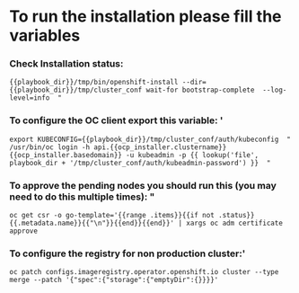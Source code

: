 # To run the installation please fill the variables

### Check Installation status:
```
{{playbook_dir}}/tmp/bin/openshift-install --dir={{playbook_dir}}/tmp/cluster_conf wait-for bootstrap-complete  --log-level=info  "
```

### To configure the OC client export this variable:  '
```
export KUBECONFIG={{playbook_dir}}/tmp/cluster_conf/auth/kubeconfig  "
/usr/bin/oc login -h api.{{ocp_installer.clustername}}{{ocp_installer.basedomain}} -u kubeadmin -p {{ lookup('file', playbook_dir + '/tmp/cluster_conf/auth/kubeadmin-password') }}  "
```

### To approve the pending nodes you should run this (you may need to do this multiple times):  "
```
oc get csr -o go-template='{{range .items}}{{if not .status}}{{.metadata.name}}{{"\n"}}{{end}}{{end}}' | xargs oc adm certificate approve
```
### To configure the registry for non production cluster:'
```
oc patch configs.imageregistry.operator.openshift.io cluster --type merge --patch '{"spec":{"storage":{"emptyDir":{}}}}'
```
